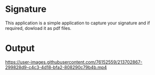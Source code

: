 # Signature
This application is a simple application to capture your signature and if required, dowload it as pdf files.

# Output
https://user-images.githubusercontent.com/76152559/213702867-299828d9-c4c3-4d18-bfa2-808290c79b4b.mp4

